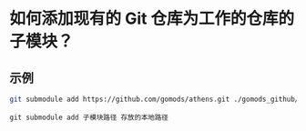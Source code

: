 # 如何添加现有的 Git 仓库为工作的仓库的子模块？

## 示例

```bash
git submodule add https://github.com/gomods/athens.git ./gomods_github/athens
```

`git submodule add 子模块路径 存放的本地路径`
